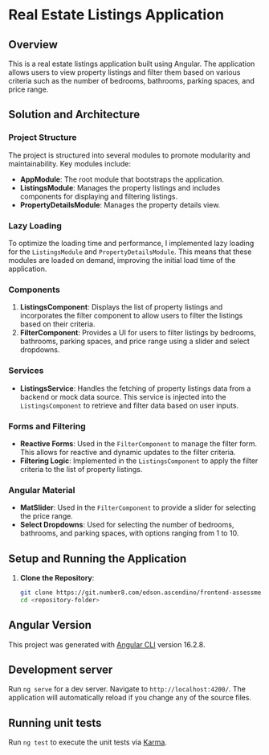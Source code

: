 # Real Estate Listings Application

## Overview

This is a real estate listings application built using Angular. The application allows users to view property listings and filter them based on various criteria such as the number of bedrooms, bathrooms, parking spaces, and price range.

## Solution and Architecture

### Project Structure

The project is structured into several modules to promote modularity and maintainability. Key modules include:

- **AppModule**: The root module that bootstraps the application.
- **ListingsModule**: Manages the property listings and includes components for displaying and filtering listings.
- **PropertyDetailsModule**: Manages the property details view.

### Lazy Loading

To optimize the loading time and performance, I implemented lazy loading for the `ListingsModule` and `PropertyDetailsModule`. This means that these modules are loaded on demand, improving the initial load time of the application.

### Components

1. **ListingsComponent**: Displays the list of property listings and incorporates the filter component to allow users to filter the listings based on their criteria.
2. **FilterComponent**: Provides a UI for users to filter listings by bedrooms, bathrooms, parking spaces, and price range using a slider and select dropdowns.

### Services

- **ListingsService**: Handles the fetching of property listings data from a backend or mock data source. This service is injected into the `ListingsComponent` to retrieve and filter data based on user inputs.

### Forms and Filtering

- **Reactive Forms**: Used in the `FilterComponent` to manage the filter form. This allows for reactive and dynamic updates to the filter criteria.
- **Filtering Logic**: Implemented in the `ListingsComponent` to apply the filter criteria to the list of property listings.

### Angular Material

- **MatSlider**: Used in the `FilterComponent` to provide a slider for selecting the price range.
- **Select Dropdowns**: Used for selecting the number of bedrooms, bathrooms, and parking spaces, with options ranging from 1 to 10.

## Setup and Running the Application

1. **Clone the Repository**:
   ```sh
   git clone https://git.number8.com/edson.ascendino/frontend-assessment.git
   cd <repository-folder>


## Angular Version

This project was generated with [Angular CLI](https://github.com/angular/angular-cli) version 16.2.8.

## Development server

Run `ng serve` for a dev server. Navigate to `http://localhost:4200/`. The application will automatically reload if you change any of the source files.

## Running unit tests

Run `ng test` to execute the unit tests via [Karma](https://karma-runner.github.io).
